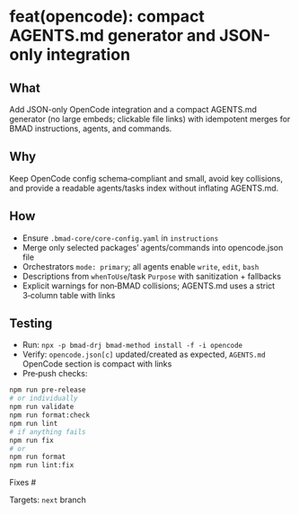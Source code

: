 # feat(opencode): compact AGENTS.md generator and JSON-only integration

## What

Add JSON-only OpenCode integration and a compact AGENTS.md generator (no large embeds; clickable file links) with idempotent merges for BMAD instructions, agents, and commands.

## Why

Keep OpenCode config schema‑compliant and small, avoid key collisions, and provide a readable agents/tasks index without inflating AGENTS.md.

## How

- Ensure `.bmad-core/core-config.yaml` in `instructions`
- Merge only selected packages’ agents/commands into opencode.json file
- Orchestrators `mode: primary`; all agents enable `write`, `edit`, `bash`
- Descriptions from `whenToUse`/task `Purpose` with sanitization + fallbacks
- Explicit warnings for non‑BMAD collisions; AGENTS.md uses a strict 3‑column table with links

## Testing

- Run: `npx -p bmad-drj bmad-method install -f -i opencode`
- Verify: `opencode.json[c]` updated/created as expected, `AGENTS.md` OpenCode section is compact with links
- Pre‑push checks:

```bash
npm run pre-release
# or individually
npm run validate
npm run format:check
npm run lint
# if anything fails
npm run fix
# or
npm run format
npm run lint:fix
```

Fixes #<issue-number>

Targets: `next` branch
